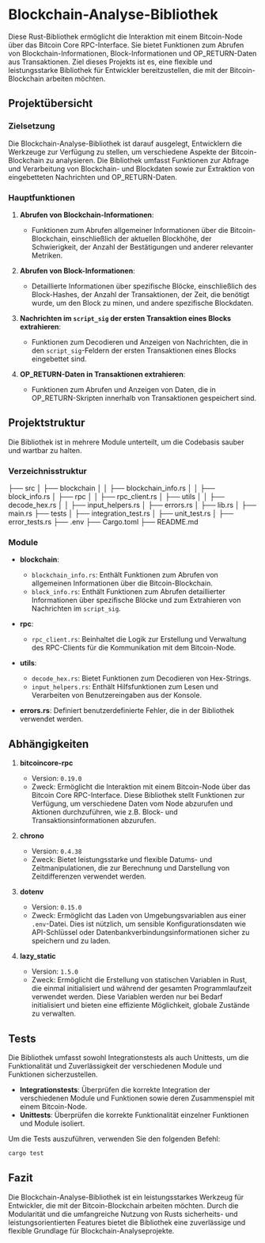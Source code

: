 # Blockchain-Analyse-Bibliothek

Diese Rust-Bibliothek ermöglicht die Interaktion mit einem Bitcoin-Node über das Bitcoin Core RPC-Interface. Sie bietet Funktionen zum Abrufen von Blockchain-Informationen, Block-Informationen und OP_RETURN-Daten aus Transaktionen. Ziel dieses Projekts ist es, eine flexible und leistungsstarke Bibliothek für Entwickler bereitzustellen, die mit der Bitcoin-Blockchain arbeiten möchten.

## Projektübersicht

### Zielsetzung

Die Blockchain-Analyse-Bibliothek ist darauf ausgelegt, Entwicklern die Werkzeuge zur Verfügung zu stellen, um verschiedene Aspekte der Bitcoin-Blockchain zu analysieren. Die Bibliothek umfasst Funktionen zur Abfrage und Verarbeitung von Blockchain- und Blockdaten sowie zur Extraktion von eingebetteten Nachrichten und OP_RETURN-Daten.

### Hauptfunktionen

1. **Abrufen von Blockchain-Informationen**: 
   - Funktionen zum Abrufen allgemeiner Informationen über die Bitcoin-Blockchain, einschließlich der aktuellen Blockhöhe, der Schwierigkeit, der Anzahl der Bestätigungen und anderer relevanter Metriken.

2. **Abrufen von Block-Informationen**: 
   - Detaillierte Informationen über spezifische Blöcke, einschließlich des Block-Hashes, der Anzahl der Transaktionen, der Zeit, die benötigt wurde, um den Block zu minen, und andere spezifische Blockdaten.

3. **Nachrichten im `script_sig` der ersten Transaktion eines Blocks extrahieren**:
   - Funktionen zum Decodieren und Anzeigen von Nachrichten, die in den `script_sig`-Feldern der ersten Transaktionen eines Blocks eingebettet sind.

4. **OP_RETURN-Daten in Transaktionen extrahieren**:
   - Funktionen zum Abrufen und Anzeigen von Daten, die in OP_RETURN-Skripten innerhalb von Transaktionen gespeichert sind.

## Projektstruktur

Die Bibliothek ist in mehrere Module unterteilt, um die Codebasis sauber und wartbar zu halten. 

### Verzeichnisstruktur

├── src
│   ├── blockchain
│   │   ├── blockchain_info.rs
│   │   ├── block_info.rs
│   ├── rpc
│   │   ├── rpc_client.rs
│   ├── utils
│   │   ├── decode_hex.rs
│   │   ├── input_helpers.rs
│   ├── errors.rs
│   ├── lib.rs
│   ├── main.rs
├── tests
│   ├── integration_test.rs
│   ├── unit_test.rs
│   ├── error_tests.rs
├── .env
├── Cargo.toml
├── README.md

### Module

- **blockchain**:
  - `blockchain_info.rs`: Enthält Funktionen zum Abrufen von allgemeinen Informationen über die Bitcoin-Blockchain.
  - `block_info.rs`: Enthält Funktionen zum Abrufen detaillierter Informationen über spezifische Blöcke und zum Extrahieren von Nachrichten im `script_sig`.
  
- **rpc**:
  - `rpc_client.rs`: Beinhaltet die Logik zur Erstellung und Verwaltung des RPC-Clients für die Kommunikation mit dem Bitcoin-Node.
  
- **utils**:
  - `decode_hex.rs`: Bietet Funktionen zum Decodieren von Hex-Strings.
  - `input_helpers.rs`: Enthält Hilfsfunktionen zum Lesen und Verarbeiten von Benutzereingaben aus der Konsole.
  
- **errors.rs**: Definiert benutzerdefinierte Fehler, die in der Bibliothek verwendet werden.

## Abhängigkeiten

1. **bitcoincore-rpc**
   - Version: `0.19.0`
   - Zweck: Ermöglicht die Interaktion mit einem Bitcoin-Node über das Bitcoin Core RPC-Interface. Diese Bibliothek stellt Funktionen zur Verfügung, um verschiedene Daten vom Node abzurufen und Aktionen durchzuführen, wie z.B. Block- und Transaktionsinformationen abzurufen.

2. **chrono**
   - Version: `0.4.38`
   - Zweck: Bietet leistungsstarke und flexible Datums- und Zeitmanipulationen, die zur Berechnung und Darstellung von Zeitdifferenzen verwendet werden.

3. **dotenv**
   - Version: `0.15.0`
   - Zweck: Ermöglicht das Laden von Umgebungsvariablen aus einer `.env`-Datei. Dies ist nützlich, um sensible Konfigurationsdaten wie API-Schlüssel oder Datenbankverbindungsinformationen sicher zu speichern und zu laden.

4. **lazy_static**
   - Version: `1.5.0`
   - Zweck: Ermöglicht die Erstellung von statischen Variablen in Rust, die einmal initialisiert und während der gesamten Programmlaufzeit verwendet werden. Diese Variablen werden nur bei Bedarf initialisiert und bieten eine effiziente Möglichkeit, globale Zustände zu verwalten.

## Tests

Die Bibliothek umfasst sowohl Integrationstests als auch Unittests, um die Funktionalität und Zuverlässigkeit der verschiedenen Module und Funktionen sicherzustellen. 

- **Integrationstests**: Überprüfen die korrekte Integration der verschiedenen Module und Funktionen sowie deren Zusammenspiel mit einem Bitcoin-Node.
- **Unittests**: Überprüfen die korrekte Funktionalität einzelner Funktionen und Module isoliert.

Um die Tests auszuführen, verwenden Sie den folgenden Befehl:

```sh
cargo test
```

## Fazit

Die Blockchain-Analyse-Bibliothek ist ein leistungsstarkes Werkzeug für Entwickler, die mit der Bitcoin-Blockchain arbeiten möchten. Durch die Modularität und die umfangreiche Nutzung von Rusts sicherheits- und leistungsorientierten Features bietet die Bibliothek eine zuverlässige und flexible Grundlage für Blockchain-Analyseprojekte.